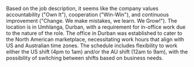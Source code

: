 Based on the job description, it seems like the company values accountability ("Own It"), cooperation ("Win-Win"), and continuous improvement ("Change. We make mistakes, we learn. We Grow!"). The location is in Umhlanga, Durban, with a requirement for in-office work due to the nature of the role. The office in Durban was established to cater to the North American marketplace, necessitating work hours that align with US and Australian time zones. The schedule includes flexibility to work either the US shift (4pm to 1am) and/or the AU shift (12am to 9am), with the possibility of switching between shifts based on business needs.